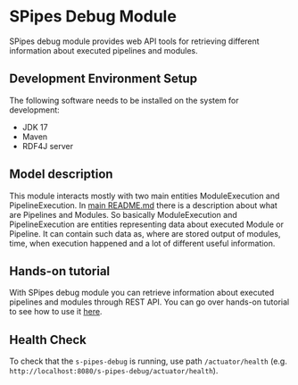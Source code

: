 # SPipes Debug Module

SPipes debug module provides web API tools for retrieving different information about executed pipelines and modules. 

## Development Environment Setup

The following software needs to be installed on the system for development:

- JDK 17
- Maven
- RDF4J server

## Model description

This module interacts mostly with two main entities ModuleExecution and PipelineExecution. In [main README.md](../README.md)
there is a description about what are Pipelines and Modules. So basically ModuleExecution and PipelineExecution are entities 
representing data about executed Module or Pipeline. It can contain such data as, where are stored output of modules, time, when execution
happened and a lot of different useful information.

## Hands-on tutorial

With SPipes debug module you can retrieve information about executed pipelines and modules through REST API.
You can go over hands-on tutorial to see how to use it [here](./doc/hands-on-tutorial/hands-on-tutorial.md).

## Health Check
To check that the `s-pipes-debug` is running, use path `/actuator/health` (e.g. `http://localhost:8080/s-pipes-debug/actuator/health`).
